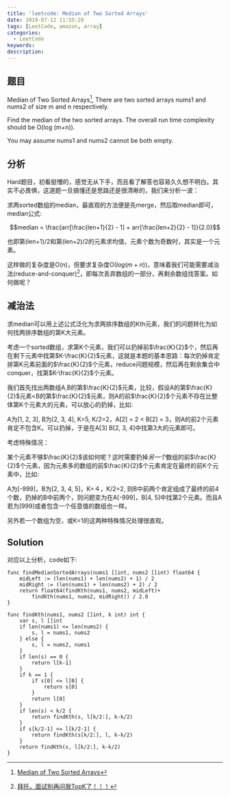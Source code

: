 ```yaml
---
title: 'leetcode: Median of Two Sorted Arrays'
date: 2019-07-12 11:55:29
tags: [LeetCode, amazon, array]
categories:
  - LeetCode
keywords:
description:
---
```


## 题目

Median of Two Sorted Arrays[^1], There are two sorted arrays nums1 and nums2 of size m and n respectively.

Find the median of the two sorted arrays. The overall run time complexity should be O(log (m+n)).

You may assume nums1 and nums2 cannot be both empty.


## 分析

Hard题目，初看挺懵的，感觉无从下手，而且看了解答也容易久久想不明白。其实不必畏惧，这道题一旦搞懂还是思路还是很清晰的，我们来分析一波：

求两sorted数组的median，最直观的方法便是先merge，然后取median即可，median公式:

$$median = \frac{arr[\frac{len+1}{2} - 1] + arr[\frac{len+2}{2} - 1]}{2.0}$$

也即第(len+1)/2和第(len+2)/2的元素求均值，元素个数为奇数时，其实是一个元素。

这样做的复杂度是O(n)，但要求复杂度O($log(m+n)$)，意味着我们可能需要减治法(reduce-and-conquer)[^2]，即每次丢弃数组的一部分，再剩余数组找答案。如何做呢？

## 减治法

求median可以用上述公式泛化为求两排序数组的Kth元素，我们的问题转化为如何找两排序数组的第K大元素。

考虑一个sorted数组，求第K个元素，我们可以扔掉前$\frac{K}{2}$个，然后再在剩下元素中找第$K-\frac{K}{2}$元素，这就是本题的基本思路：每次扔掉肯定排第K元素前面的$\frac{K}{2}$个元素，reduce问题规模，然后再在剩余集合中conquer，找第$K-\frac{K}{2}$个元素。

我们首先找出两数组A,B的第$\frac{K}{2}$元素，比较，假设A的第$\frac{K}{2}$元素<B的第$\frac{K}{2}$元素，则A的前$\frac{K}{2}$个元素不存在比整体第K个元素大的元素，可以放心的扔掉，比如:

A为[1, 2, 3], B为[2, 3, 4], K=5, K/2=2，A[2] = 2 < B[2] = 3，则A的前2个元素肯定不包含K，可以扔掉，于是在A[3] B[2, 3, 4]中找第3大的元素即可。

考虑特殊情况：

某个元素不够$\frac{K}{2}$该如何呢？这时需要扔掉*另一个*数组的前$\frac{K}{2}$个元素，因为元素多的数组的前$\frac{K}{2}$个元素肯定在最终的前K个元素中，比如:

A为[-999]，B为[2, 3, 4, 5]，K=４，K/2=2, 则B中前两个肯定组成了最终的前4个数，扔掉的B中前两个，则问题变为在A[-999]，B[4, 5]中找第2个元素。而且A若为[999]或者包含一个任意值的数组也一样。

另外若一个数组为空，或K=1的这两种特殊情况处理很直观。

## Solution

对应以上分析，code如下:

```golang
func findMedianSortedArrays(nums1 []int, nums2 []int) float64 {
    midLeft := (len(nums1) + len(nums2) + 1) / 2
    midRight := (len(nums1) + len(nums2) + 2) / 2
    return float64(findKth(nums1, nums2, midLeft)+
        findKth(nums1, nums2, midRight)) / 2.0
}

func findKth(nums1, nums2 []int, k int) int {
    var s, l []int
    if len(nums1) <= len(nums2) {
        s, l = nums1, nums2
    } else {
        s, l = nums2, nums1
    }
    if len(s) == 0 {
        return l[k-1]
    }
    if k == 1 {
        if s[0] <= l[0] {
            return s[0]
        }
        return l[0]
    }
    if len(s) < k/2 {
        return findKth(s, l[k/2:], k-k/2)
    }
    if s[k/2-1] <= l[k/2-1] {
        return findKth(s[k/2:], l, k-k/2)
    }
    return findKth(s, l[k/2:], k-k/2)
}
```


[^1]: [Median of Two Sorted Arrays](https://leetcode.com/problems/median-of-two-sorted-arrays/)
[^2]: [拜托，面试别再问我TopK了！！！](https://yq.aliyun.com/articles/642891)
